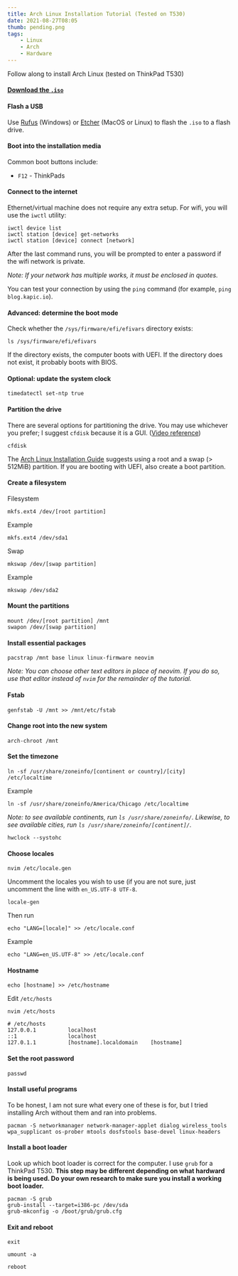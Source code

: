 ```yaml
---
title: Arch Linux Installation Tutorial (Tested on T530)
date: 2021-08-27T08:05
thumb: pending.png
tags: 
    - Linux
    - Arch
    - Hardware
---
```


Follow along to install Arch Linux (tested on ThinkPad T530)

#### [Download the `.iso`](https://archlinux.org/download/)

#### Flash a USB
Use [Rufus](https://rufus.ie/) (Windows) or [Etcher](https://www.balena.io/etcher/) (MacOS or Linux) to flash the `.iso` to a flash drive.

#### Boot into the installation media
Common boot buttons include:
- `F12` - ThinkPads

#### Connect to the internet
Ethernet/virtual machine does not require any extra setup. For wifi, you will use the `iwctl` utility:

    iwctl device list
    iwctl station [device] get-networks
    iwctl station [device] connect [network]

After the last command runs, you will be prompted to enter a password if the wifi network is private.

_Note: If your network has multiple works, it must be enclosed in quotes._

You can test your connection by using the `ping` command (for example, `ping blog.kapic.io`).

#### Advanced: determine the boot mode

Check whether the `/sys/firmware/efi/efivars` directory exists:

    ls /sys/firmware/efi/efivars

If the directory exists, the computer boots with UEFI. If the directory does not exist, it probably boots with BIOS.

#### Optional: update the system clock

    timedatectl set-ntp true

#### Partition the drive

There are several options for partitioning the drive. You may use whichever you prefer; I suggest `cfdisk` because it is a GUI. ([Video reference](https://youtu.be/HpskN_jKyhc?t=774))

    cfdisk

The [Arch Linux Installation Guide](https://wiki.archlinux.org/title/Installation_guide) suggests using a root and a swap (> 512MiB) partition. If you are booting with UEFI, also create a boot partition.

#### Create a filesystem

Filesystem

    mkfs.ext4 /dev/[root partition]

Example

    mkfs.ext4 /dev/sda1

Swap

    mkswap /dev/[swap partition]

Example

    mkswap /dev/sda2

#### Mount the partitions

    mount /dev/[root partition] /mnt
    swapon /dev/[swap partition]

#### Install essential packages

    pacstrap /mnt base linux linux-firmware neovim

_Note: You can choose other text editors in place of neovim. If you do so, use that editor instead of `nvim` for the remainder of the tutorial._

#### Fstab

    genfstab -U /mnt >> /mnt/etc/fstab

#### Change root into the new system

    arch-chroot /mnt

#### Set the timezone

    ln -sf /usr/share/zoneinfo/[continent or country]/[city] /etc/localtime

Example

    ln -sf /usr/share/zoneinfo/America/Chicago /etc/localtime

_Note: to see available continents, run `ls /usr/share/zoneinfo/`. Likewise, to see available cities, run `ls /usr/share/zoneinfo/[continent]/`._

    hwclock --systohc

#### Choose locales

    nvim /etc/locale.gen

Uncomment the locales you wish to use (if you are not sure, just uncomment the line with `en_US.UTF-8 UTF-8`.

    locale-gen

Then run

    echo "LANG=[locale]" >> /etc/locale.conf

Example

    echo "LANG=en_US.UTF-8" >> /etc/locale.conf

#### Hostname

    echo [hostname] >> /etc/hostname

Edit `/etc/hosts`

    nvim /etc/hosts

```
# /etc/hosts
127.0.0.1          localhost
::1                localhost
127.0.1.1          [hostname].localdomain    [hostname]
```

#### Set the root password

    passwd

#### Install useful programs

To be honest, I am not sure what every one of these is for, but I tried installing Arch without them and ran into problems.

    pacman -S networkmanager network-manager-applet dialog wireless_tools wpa_supplicant os-prober mtools dosfstools base-devel linux-headers

#### Install a boot loader

Look up which boot loader is correct for the computer. I use `grub` for a ThinkPad T530.
__This step may be different depending on what hardward is being used. Do your own research to make sure you install a working boot loader.__

    pacman -S grub
    grub-install --target=i386-pc /dev/sda
    grub-mkconfig -o /boot/grub/grub.cfg

#### Exit and reboot

    exit
    
    umount -a
    
    reboot
